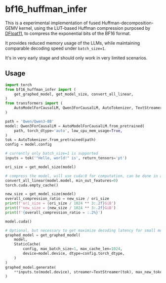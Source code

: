 # bf16_huffman_infer

This is a experimental implementation of fused Huffman-decomposition-GEMV kernel, using the LUT-based Huffman compression purposed by [DFloat11](https://github.com/LeanModels/DFloat11), to compress the exponential bits of the BF16 format.

It provides reduced memory usage of the LLMs, while maintaining comparable decoding speed under `batch_size=1`.

It's in very early stage and should only work in very limited scenarios.


## Usage

```python
import torch
from bf16_huffman_infer import (
    get_graphed_model, get_model_size, convert_all_linear,
)
from transformers import (
    AutoModelForCausalLM, Qwen3ForCausalLM, AutoTokenizer, TextStreamer, StaticCache,
)

path = 'Qwen/Qwen3-8B'
model: Qwen3ForCausalLM = AutoModelForCausalLM.from_pretrained(
    path, torch_dtype='auto', low_cpu_mem_usage=True,
)
tok = AutoTokenizer.from_pretrained(path)
config = model.config

# currently only batch_size=1 is supported
inputs = tok('"Hello, world!" is', return_tensors='pt')

ori_size = get_model_size(model)

# compress the model, will use cuda:0 for computation, can be done in a few minutes
convert_all_linear(model.model, min_out_features=0)
torch.cuda.empty_cache()

new_size = get_model_size(model)
overall_compression_ratio = new_size / ori_size
print(f'ori_size = {ori_size / 1024 ** 3:.2f}GiB')
print(f'new_size = {new_size / 1024 ** 3:.2f}GiB')
print(f'{overall_compression_ratio = :.2%}')

model.cuda()

# Optional, but necessary to get maximize decoding latency for small models
graphed_model = get_graphed_model(
    model,
    StaticCache(
        config, max_batch_size=1, max_cache_len=1024,
        device=model.device, dtype=config.torch_dtype,
    )
)
graphed_model.generate(
    **inputs.to(model.device), streamer=TextStreamer(tok), max_new_tokens=128,
)
```
